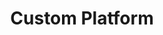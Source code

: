 ---
title: Custom Platform
description: "A Customized Platform. Caching, Concurrency, Job Processing"
keywords:
  - Custom Platform
  - Custom Software
  - Custom App Development
layout: splash
permalink: /platform/custom/
header:
  overlay_color: "#000"
  overlay_filter: "0.2"
  overlay_image: /assets/images/custom-platform-wide.png
feature_row:
  - title: "Reedem Points Platform"
    description: "When you want to offer points to your users for keeping using and a reedem collected points option"
    # enquire_url: "/platform/marketplace"
  - title: "Gamification"
    description: "Design gamification and rewards. Dashboard to view use and add/remove reedem options."
    # enquire_url: "/platform/membership/"
  - title: "Membership model consultation"
    description: "An expert will analyze your business and come up with a membership design."
    # enquire_url: "/platform/membership/"
---